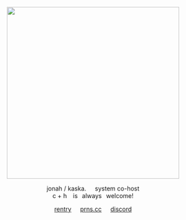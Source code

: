 <p align="center">

<img src="https://files.catbox.moe/7lgjqc.png" width="400" height="400"/>


<p align="center">
jonah / kaska.⠀⠀system co-host
<br>
c + h ⠀is⠀always⠀welcome!

<p align="center"

[rentry](https://rentry.co/90s-web)⠀⠀[prns.cc](https://pronouns.cc/@cctv/jonah)⠀⠀[discord](https://guns.lol/phasmophobic)
  
</p>
